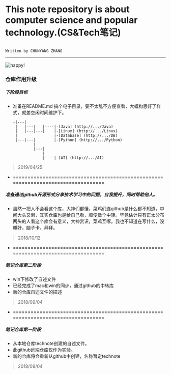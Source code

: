 
# This note repository is about computer science and popular technology.(CS&Tech笔记)

                                                                                  Written by CHUNYANG ZHANG
---
![happy!](http://www.reactiongifs.com/cheering-minions/)

### 仓库作用升级

##### 下阶段目标
* 准备在README.md 搞个电子目录，要不太乱不方便查看，大概构思好了样式，就差空闲时间维护下。
   ```
   -|---|
    |   |---|   |----|-[Java] (http://.../Java)
    |   |---|---|    |-[Linux] (http://.../Linux)
    |                |-[Database] (http://.../DB)
    |---|---|        |-[Python] (http://.../Python)
            |
            |---|
                |
                |----|-[AI] (http://.../AI)
   ```

> 2019/04/25
* ==================================================================================
##### 准备通过github开源形式分享技术学习中的问题，自我提升，同时帮助他人。
* 虽然一把人不会看这个库，大神们都懂，菜鸡们连github是什么都不知道，中间大头又懒，其实仓库也是给自己看，顺便做个中转。毕竟估计只有正太分布两头的人看这个库会有意义，大神赏识，菜鸡互啄。我也不知道在写什么，没睡好，脑子卡。拜拜。
> 2018/10/12

* ==================================================================================
##### 笔记仓库第二阶段
* win下修改了自述文件
* 已经完成了mac和win的同步，通过github的中转库
* 新的仓库自述文件的描述
> 2018/09/04
* ==================================================================================
##### 笔记仓库第一阶段
* 从本地仓库technote创建的自述文件。
* 此github远端仓库仅作为实验。
* 新的仓库将会重新从github中创建，名称暂定technote
>2018/09/04
